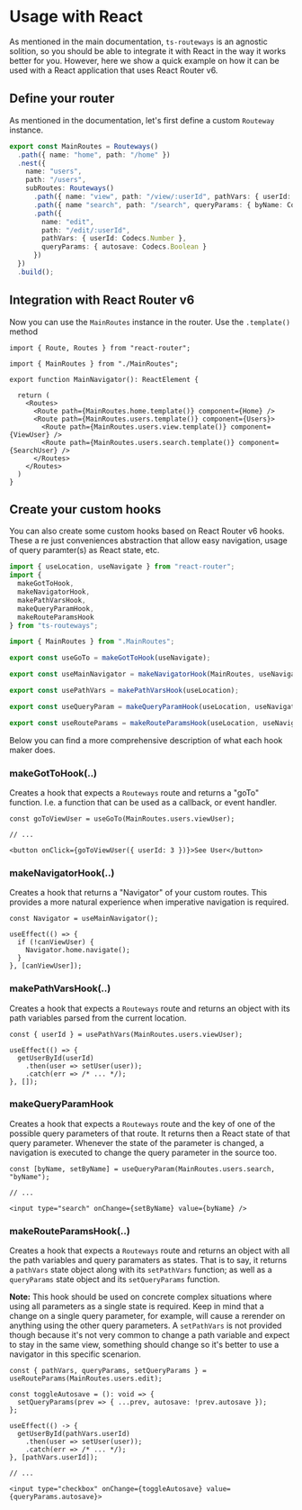 # Usage with React

As mentioned in the main documentation, `ts-routeways` is an agnostic solition, so you should be able to integrate it with React in the way it works better for you. However, here we show a quick example on how it can be used with a React application that uses React Router v6.

## Define your router

As mentioned in the documentation, let's first define a custom `Routeway` instance.

```ts
export const MainRoutes = Routeways()
  .path({ name: "home", path: "/home" })
  .nest({
    name: "users",
    path: "/users",
    subRoutes: Routeways()
      .path({ name: "view", path: "/view/:userId", pathVars: { userId: Codecs.Number } })
      .path({ name "search", path: "/search", queryParams: { byName: Codecs.String, showAll: Codecs.Boolean } })
      .path({
        name: "edit",
        path: "/edit/:userId",
        pathVars: { userId: Codecs.Number },
        queryParams: { autosave: Codecs.Boolean }
      })
  })
  .build();
```

## Integration with React Router v6

Now you can use the `MainRoutes` instance in the router. Use the `.template()` method 

```tsx
import { Route, Routes } from "react-router";

import { MainRoutes } from "./MainRoutes";

export function MainNavigator(): ReactElement {

  return (
    <Routes>
      <Route path={MainRoutes.home.template()} component={Home} />
      <Route path={MainRoutes.users.template()} component={Users}>
        <Route path={MainRoutes.users.view.template()} component={ViewUser} />
        <Route path={MainRoutes.users.search.template()} component={SearchUser} />
      </Routes>
    </Routes>
  )
} 
```

## Create your custom hooks

You can also create some custom hooks based on React Router v6 hooks. These a re just conveniences abstraction that allow easy navigation, usage of query paramter(s) as React state, etc.

```ts
import { useLocation, useNavigate } from "react-router";
import {
  makeGotToHook,
  makeNavigatorHook,
  makePathVarsHook,
  makeQueryParamHook,
  makeRouteParamsHook
} from "ts-routeways";

import { MainRoutes } from ".MainRoutes";

export const useGoTo = makeGotToHook(useNavigate);

export const useMainNavigator = makeNavigatorHook(MainRoutes, useNavigate);

export const usePathVars = makePathVarsHook(useLocation);

export const useQueryParam = makeQueryParamHook(useLocation, useNavigate);

export const useRouteParams = makeRouteParamsHook(useLocation, useNavigate);
```

Below you can find a more comprehensive description of what each hook maker does.

### makeGotToHook(..)

Creates a hook that expects a `Routeways` route and returns a "goTo" function. I.e. a function that can be used as a callback, or event handler.

```tsx
const goToViewUser = useGoTo(MainRoutes.users.viewUser);

// ...

<button onClick={goToViewUser({ userId: 3 })}>See User</button>
```

### makeNavigatorHook(..)

Creates a hook that returns a "Navigator" of your custom routes. This provides a more natural experience when imperative navigation is required.

```tsx
const Navigator = useMainNavigator();

useEffect(() => {
  if (!canViewUser) {
    Navigator.home.navigate();
  }
}, [canViewUser]);
```

### makePathVarsHook(..)

Creates a hook that expects a `Routeways` route and returns an object with its path variables parsed from the current location.

```tsx
const { userId } = usePathVars(MainRoutes.users.viewUser);

useEffect(() => {
  getUserById(userId)
    .then(user => setUser(user));
    .catch(err => /* ... */);
}, []);
```

### makeQueryParamHook

Creates a hook that expects a `Routeways` route and the key of one of the possible query parameters of that route. It returns then a React state of that query parameter. Whenever the state of the parameter is changed, a navigation is executed to change the query parameter in the source too.

```tsx
const [byName, setByName] = useQueryParam(MainRoutes.users.search, "byName");

// ...

<input type="search" onChange={setByName} value={byName} />
```

### makeRouteParamsHook(..)

Creates a hook that expects a `Routeways` route and returns an object with all the path variables and query paramaters as states. That is to say, it returns a `pathVars` state object along with its `setPathVars` function; as well as a `queryParams` state object and its `setQueryParams` function.

**Note:** This hook should be used on concrete complex situations where using all parameters as a single state is required. Keep in mind that a change on a single query parameter, for example, will cause a rerender on anything using the other query parameters. A `setPathVars` is not provided though because it's not very common to change a path variable and expect to stay in the same view, something should change so it's better to use a navigator in this specific scenarion.

```tsx
const { pathVars, queryParams, setQueryParams } = useRouteParams(MainRoutes.users.edit);

const toggleAutosave = (): void => {
  setQueryParams(prev => { ...prev, autosave: !prev.autosave });
};

useEffect(() -> {
  getUserById(pathVars.userId)
    .then(user => setUser(user));
    .catch(err => /* ... */);
}, [pathVars.userId]);

// ...

<input type="checkbox" onChange={toggleAutosave} value={queryParams.autosave}>
```
